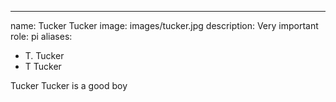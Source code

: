 ---
name: Tucker Tucker
image: images/tucker.jpg
description: Very important
role: pi
aliases:
  - T. Tucker
  - T Tucker

Tucker Tucker is a good boy
